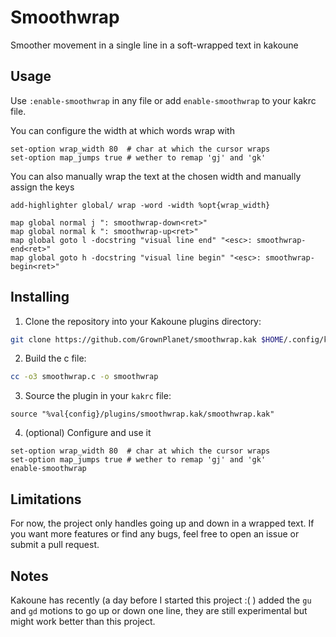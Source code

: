 # Smoothwrap
Smoother movement in a single line in a soft-wrapped text in kakoune

## Usage
Use `:enable-smoothwrap` in any file or add `enable-smoothwrap` to your kakrc file.

You can configure the width at which words wrap with
``` kak
set-option wrap_width 80  # char at which the cursor wraps
set-option map_jumps true # wether to remap 'gj' and 'gk'
```

You can also manually wrap the text at the chosen width and manually assign the keys
``` kak
add-highlighter global/ wrap -word -width %opt{wrap_width}

map global normal j ": smoothwrap-down<ret>"
map global normal k ": smoothwrap-up<ret>"
map global goto l -docstring "visual line end" "<esc>: smoothwrap-end<ret>"
map global goto h -docstring "visual line begin" "<esc>: smoothwrap-begin<ret>"
```

## Installing
1. Clone the repository into your Kakoune plugins directory:
``` sh
git clone https://github.com/GrownPlanet/smoothwrap.kak $HOME/.config/kak/plugins/smoothwrap.kak
```

2. Build the c file:
``` sh
cc -o3 smoothwrap.c -o smoothwrap
```

3. Source the plugin in your `kakrc` file:
``` kak
source "%val{config}/plugins/smoothwrap.kak/smoothwrap.kak"
```

4. (optional) Configure and use it
``` kak
set-option wrap_width 80  # char at which the cursor wraps
set-option map_jumps true # wether to remap 'gj' and 'gk'
enable-smoothwrap
```

## Limitations
For now, the project only handles going up and down in a wrapped text. If you want more features or find any bugs, feel free to open an issue or submit a pull request.

## Notes
Kakoune has recently (a day before I started this project :( ) added the `gu` and `gd` motions to go up or down one line, they are still experimental but might work better than this project.
